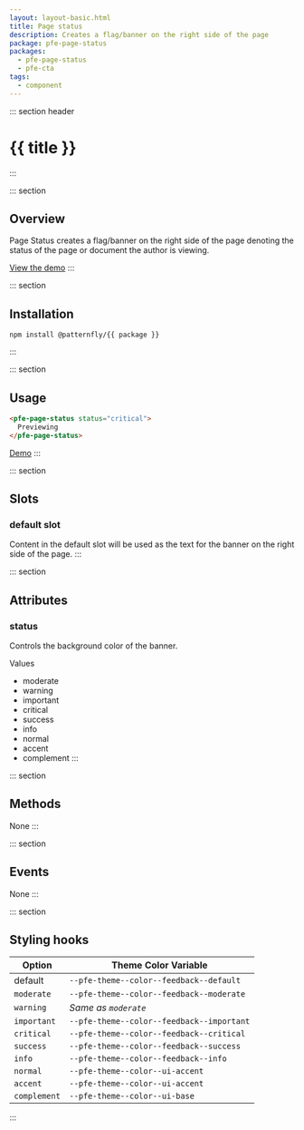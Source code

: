 ```yaml
---
layout: layout-basic.html
title: Page status
description: Creates a flag/banner on the right side of the page
package: pfe-page-status
packages:
  - pfe-page-status
  - pfe-cta
tags:
  - component
---
```


::: section header
# {{ title }}
:::

::: section
## Overview
Page Status creates a flag/banner on the right side of the page denoting the status of the page or document the author is viewing.

<img src="page-status-demo.png" style="max-width: 100%" alt="">
<br>

<pfe-cta>
  <a href="demo">View the demo</a>
</pfe-cta>
:::

::: section
## Installation

```shell
npm install @patternfly/{{ package }}
```
:::

::: section
## Usage

```html
<pfe-page-status status="critical">
  Previewing
</pfe-page-status>
```

<pfe-cta><a href="../../elements/{{ package }}/demo">Demo</a></pfe-cta>
:::

::: section
## Slots
### default slot
Content in the default slot will be used as the text for the banner on the right side of the page.
:::

::: section
## Attributes
### status
Controls the background color of the banner.

Values
- moderate
- warning
- important
- critical
- success
- info
- normal
- accent
- complement
:::

::: section
## Methods
None
:::

::: section
## Events
None
:::

::: section
## Styling hooks
| Option | Theme Color Variable |
| ------ | -------------------- |
| default | `--pfe-theme--color--feedback--default` |
| `moderate` | `--pfe-theme--color--feedback--moderate` |
| `warning` | *Same as `moderate`* |
| `important` | `--pfe-theme--color--feedback--important` |
| `critical` | `--pfe-theme--color--feedback--critical` |
| `success` | `--pfe-theme--color--feedback--success` |
| `info` | `--pfe-theme--color--feedback--info` |
| `normal` | `--pfe-theme--color--ui-accent` |
| `accent` | `--pfe-theme--color--ui-accent` |
| `complement` | `--pfe-theme--color--ui-base` |

:::